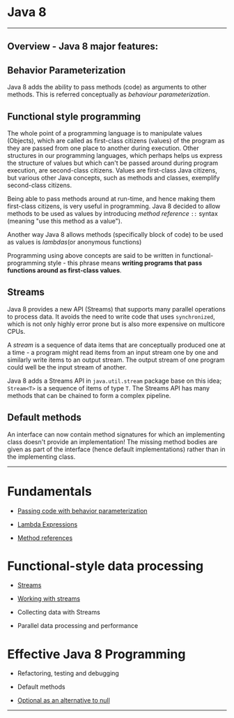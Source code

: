 # Java 8
---

Overview - Java 8 major features:
---

## Behavior Parameterization

Java 8 adds the ability to pass methods (code) as arguments to other methods. This is referred conceptually as *behaviour parameterization*.


## Functional style programming

The whole point of a programming language is to manipulate values (Objects), which are called as first-class citizens (values) of the program as they are passed from one place to another during execution. Other structures in our programming languages, which perhaps helps us express the structure of values but which can't be passed around during program execution, are second-class citizens. Values are first-class Java citizens, but various other Java concepts, such as methods and classes, exemplify second-class citizens.

Being able to pass methods around at run-time, and hence making them first-class citizens, is very useful in programming. Java 8 decided to allow methods to be used as values by introducing *method reference* `::` syntax (meaning "use this method as a value").

Another way Java 8 allows methods (specifically block of code) to be used as values is *lambdas*(or anonymous functions)

Programming using above concepts are said to be written in functional-programming style - this phrase means **writing programs that pass functions around as first-class values**.


## Streams

Java 8 provides a new API (Streams) that supports many parallel operations to process data. It avoids the need to write code that uses `synchronized`, which is not only highly error prone but is also more expensive on multicore CPUs.

A *stream* is a sequence of data items that are conceptually produced one at a time - a program might read items from an input stream one by one and similarly write items to an output stream. The output stream of one program could well be the input stream of another.

Java 8 adds a Streams API in `java.util.stream` package base on this idea; `Stream<T>` is a sequence of items of type `T`. The Streams API has many methods that can be chained to form a complex pipeline.

## Default methods

An interface can now contain method signatures for which an implementing class doesn't provide an implementation! The missing method bodies are given as part of the interface (hence default implementations) rather than in the implementing class.

---

# Fundamentals

- [Passing code with behavior parameterization](./behavior-parameterization.md)

- [Lambda Expressions](./lambda-expressions.md)

- [Method references](./method-references.md)

# Functional-style data processing

- [Streams](./streams-introduction.md)

- [Working with streams](./working-with-streams.md)

- Collecting data with Streams

- Parallel data processing and performance

# Effective Java 8 Programming

- Refactoring, testing and debugging

- Default methods

- [Optional as an alternative to null](./optional.md)



















----
